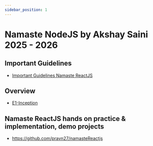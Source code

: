 ```yaml
---
sidebar_position: 1
---
```


# Namaste NodeJS by Akshay Saini 2025 - 2026

## Important Guidelines

- [Important Guidelines Namaste ReactJS](https://github.com/pravn27/reactjs-tech-doc/blob/38b7c859f127759974c690baeabebbdb77ab51f9/docs/reactjs-course-tutorials/namaste-reactjs-course/Important-guidelines-Namaste-ReactJS.pdf)

## Overview

- [E1-Inception](./readerDoc/E1-Inception/E1-Inception.md)

## Namaste ReactJS hands on practice & implementation, demo projects

- https://github.com/pravn27/namasteReactjs
